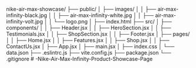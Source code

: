 nike-air-max-showcase/
├── public/
│   ├── images/
│   │   ├── air-max-infinity-black.jpg
│   │   ├── air-max-infinity-white.jpg
│   │   ├── air-max-infinity-volt.jpg
│   │   └── logo.png
│   ├── index.html
├── src/
│   ├── components/
│   │   ├── Header.jsx
│   │   ├── HeroSection.jsx
│   │   ├── Testimonials.jsx
│   │   ├── ShopSection.jsx
│   │   ├── Footer.jsx
│   ├── pages/
│   │   ├── Home.jsx
│   │   ├── Features.jsx
│   │   ├── Shop.jsx
│   │   ├── ContactUs.jsx
│   ├── App.jsx
│   ├── main.jsx
│   ├── index.css
│   └── data.json
├── .eslintrc.js
├── vite.config.js
├── package.json
└── .gitignore
#   - N i k e - A i r - M a x - I n f i n i t y - P r o d u c t - S h o w c a s e - P a g e  
 